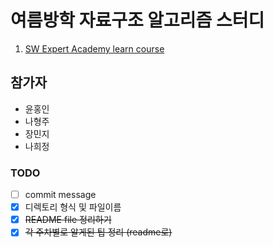 # 여름방학 자료구조 알고리즘 스터디
1. [SW Expert Academy learn course](https://swexpertacademy.com/main/main.do)


## 참가자
- 윤홍인
- 나형주
- 장민지
- 나희정


### TODO
- [ ] commit message
- [x] 디렉토리 형식 및 파일이름 
- [x] ~~README file 정리하기~~
- [x] ~~각 주차별로 알게된 팁 정리 (readme로)~~
